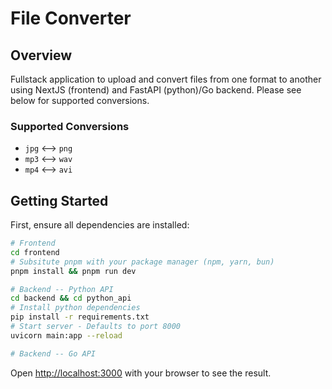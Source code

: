 # File Converter

## Overview

Fullstack application to upload and convert files from one format to another using NextJS (frontend) and FastAPI (python)/Go backend. Please see below for supported conversions.

### Supported Conversions

- `jpg` <--> `png`
- `mp3` <--> `wav`
- `mp4` <--> `avi`

## Getting Started

First, ensure all dependencies are installed:

```bash
# Frontend
cd frontend
# Subsitute pnpm with your package manager (npm, yarn, bun)
pnpm install && pnpm run dev

# Backend -- Python API
cd backend && cd python_api
# Install python dependencies
pip install -r requirements.txt
# Start server - Defaults to port 8000
uvicorn main:app --reload

# Backend -- Go API
```

Open [http://localhost:3000](http://localhost:3000) with your browser to see the result.
